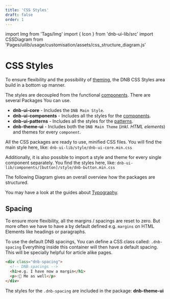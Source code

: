 ```yaml
---
title: 'CSS Styles'
draft: false
order: 1
---
```


import Img from 'Tags/Img'
import { Icon } from 'dnb-ui-lib/src'
import CSSDiagram from 'Pages/uilib/usage/customisation/assets/css_structure_diagram.js'

# CSS Styles

To ensure flexibility and the possibility of [theming](/uilib/usage/customisation/theming), the DNB CSS Styles area build in a bottom up manner.

The styles are decoupled from the functional [components](/uilib/components).
There are several Packages You can use.

- **dnb-ui-core** - Includes the `DNB Main Style`.
- **dnb-ui-components** - Includes all the styles for the [components](/uilib/components).
- **dnb-ui-patterns** - Includes all the styles for the [patterns](/uilib/patterns).
- **dnb-theme-ui** - Includes both the `DNB Main Theme` (_inkl. HTML elements_) and themes for every `component`.

All the CSS packages are ready to use, minified CSS files. You will find the main style here, like: `dnb-ui-lib/style/dnb-ui-core.min.css`

Additionally, it is also possible to import a style and theme for every single component separately. You find the styles here, like: `dnb-ui-lib/components/[button]/style/dnb-button.min.css`

The following Diagram gives an overall overview how the packages are structured.

<CSSDiagram />

You may have a look at the guides about [Typography](/uilib/typography).

## Spacing

To ensure more flexibility, all the margins / spacings are reset to zero. But more often we have to have a by default defined e.g. `margins` on HTML Elements like headings or paragraphs.

To use the default DNB spacings, You can define a CSS class called: `.dnb-spacing`
Everything inside this container will then have a default spacing. This will be specially helpful for article alike pages.

```html
<div class="dnb-spacing">
  <!-- DNB spacings -->
  <h1>e.g. I have now a margin</h1>
  <p>☝🏻 Me as well</p>
</div>
```

The styles for the `.dnb-spacing` are included in the package: **dnb-theme-ui**
